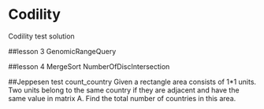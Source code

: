 # Codility
Codility test solution

##lesson 3
GenomicRangeQuery

##lesson 4
MergeSort
NumberOfDiscIntersection

##Jeppesen test
count_country
Given a rectangle area consists of 1*1 units. Two units belong to the same country if they are adjacent and have the same value in matrix A.
Find the total number of countries in this area.

